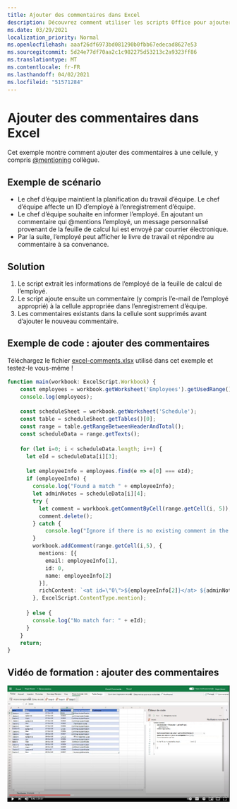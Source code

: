 ```yaml
---
title: Ajouter des commentaires dans Excel
description: Découvrez comment utiliser les scripts Office pour ajouter des commentaires dans une feuille de calcul.
ms.date: 03/29/2021
localization_priority: Normal
ms.openlocfilehash: aaaf26df6973bd081290b0fbb67edecad8627e53
ms.sourcegitcommit: 5d24e77df70aa2c1c982275d53213c2a9323ff86
ms.translationtype: MT
ms.contentlocale: fr-FR
ms.lasthandoff: 04/02/2021
ms.locfileid: "51571284"
---
```

# <a name="add-comments-in-excel"></a>Ajouter des commentaires dans Excel

Cet exemple montre comment ajouter des commentaires à une cellule, y compris [@mentioning](https://support.microsoft.com/office/90701709-5dc1-41c7-aa48-b01d4a46e8c7) collègue.

## <a name="example-scenario"></a>Exemple de scénario

* Le chef d’équipe maintient la planification du travail d’équipe. Le chef d’équipe affecte un ID d’employé à l’enregistrement d’équipe.
* Le chef d’équipe souhaite en informer l’employé. En ajoutant un commentaire qui @mentions l’employé, un message personnalisé provenant de la feuille de calcul lui est envoyé par courrier électronique.
* Par la suite, l’employé peut afficher le livre de travail et répondre au commentaire à sa convenance.

## <a name="solution"></a>Solution

1. Le script extrait les informations de l’employé de la feuille de calcul de l’employé.
1. Le script ajoute ensuite un commentaire (y compris l’e-mail de l’employé approprié) à la cellule appropriée dans l’enregistrement d’équipe.
1. Les commentaires existants dans la cellule sont supprimés avant d’ajouter le nouveau commentaire.

## <a name="sample-code-add-comments"></a>Exemple de code : ajouter des commentaires

Téléchargez le fichier <a href="excel-comments.xlsx">excel-comments.xlsx</a> utilisé dans cet exemple et testez-le vous-même !

```TypeScript
function main(workbook: ExcelScript.Workbook) {
    const employees = workbook.getWorksheet('Employees').getUsedRange().getTexts();
    console.log(employees); 

    const scheduleSheet = workbook.getWorksheet('Schedule');
    const table = scheduleSheet.getTables()[0];
    const range = table.getRangeBetweenHeaderAndTotal();
    const scheduleData = range.getTexts();

    for (let i=0; i < scheduleData.length; i++) {
      let eId = scheduleData[i][3];

      let employeeInfo = employees.find(e => e[0] === eId);
      if (employeeInfo) {
        console.log("Found a match " + employeeInfo);
        let adminNotes = scheduleData[i][4];
        try { 
          let comment = workbook.getCommentByCell(range.getCell(i, 5));
          comment.delete();
        } catch {
            console.log("Ignore if there is no existing comment in the cell");
        }
        workbook.addComment(range.getCell(i,5), {
          mentions: [{
            email: employeeInfo[1],
            id: 0,
            name: employeeInfo[2]
          }],
          richContent: `<at id=\"0\">${employeeInfo[2]}</at> ${adminNotes}`
        }, ExcelScript.ContentType.mention);        
        
      } else {
        console.log("No match for: " + eId);
      }
    }
    return;
}
```

## <a name="training-video-add-comments"></a>Vidéo de formation : ajouter des commentaires

[![Regardez une vidéo pas à pas sur l’ajout de commentaires dans un fichier Excel](../../images/comments-vid.jpg)](https://youtu.be/CpR78nkaOFw "Vidéo pas à pas sur l’ajout de commentaires dans un fichier Excel")

